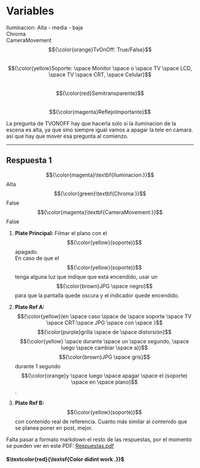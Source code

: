 # Variables

Iluminacion: Alta - media - baja  
Chroma  
CameraMovement  
$${\color{orange}TvOnOff: True/False}$$  
$${\color{yellow}Soporte: \space Monitor \space o \space TV \space LCD, \space TV \space CRT, \space Celular}$$  
$${\color{red}Semitransparente}$$  
$${\color{magenta}ReflejoImportante}$$  

La pregunta de TVONOFF hay que hacerla solo si la iluminacion de la escena es alta, ya que sino siempre igual vamos a apagar la tele en cámara. así que hay que mover esa pregunta al comienzo.

---

## Respuesta 1

$${\color{magenta}\textbf{Iluminacion:}}$$ Alta  
$${\color{green}\textbf{Chroma:}}$$ False  
$${\color{magenta}\textbf{CameraMovement:}}$$ False  

1. **Plate Principal:** Filmar el plano con el $${\color{yellow}(soporte)}$$ apagado.  
   En caso de que el $${\color{yellow}(soporte)}$$ tenga alguna luz que indique que está encendido, usar un $${\color{brown}JPG \space negro}$$ para que la pantalla quede oscura y el indicador quede encendido.

2. **Plate Ref A:** $${\color{yellow}(en \space caso \space de \space soporte \space TV \space CRT:\space JPG \space con \space }$$ $${\color{purple}grilla \space de \space distorsión}$$ $${\color{yellow} \space durante  \space un \space segundo, \space luego \space cambiar \space a)}$$ $${\color{brown}JPG \space gris}$$ durante 1 segundo $${\color{orange}y \space luego \space apagar \space el (soporte) \space en \space plano}$$.

3. **Plate Ref B:** $${\color{yellow}(soporte)}$$ con contenido real de referencia. Cuanto más similar al contenido que se planea poner en post, mejor.


Falta pasar a formato markdown el resto de las respuestas, por el momento se pueden ver en este PDF: [Respuestas.pdf](./Respuestas.pdf)

#### $\textcolor{red}{\textsf{Color didint work .}}$ 